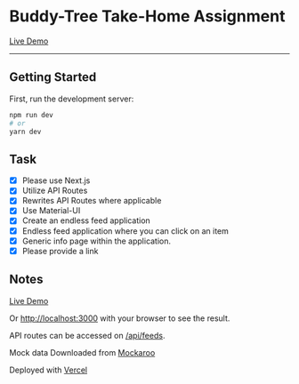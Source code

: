 # Buddy-Tree Take-Home Assignment

[Live Demo](https://buddytree-three.vercel.app/)

---

## Getting Started

First, run the development server:

```bash
npm run dev
# or
yarn dev
```

## Task

- [x] Please use Next.js
- [x] Utilize API Routes
- [x] Rewrites API Routes where applicable
- [x] Use Material-UI
- [x] Create an endless feed application
- [x] Endless feed application where you can click on an item
- [x] Generic info page within the application.
- [x] Please provide a link

## Notes

[Live Demo](https://buddytree-three.vercel.app/)

Or [http://localhost:3000](http://localhost:3000) with your browser to see the result.

API routes can be accessed on [/api/feeds](https://buddytree-three.vercel.app/api/feeds).

Mock data Downloaded from [Mockaroo](https://www.mockaroo.com/1920d500)

Deployed with [Vercel](https://vercel.com/)
